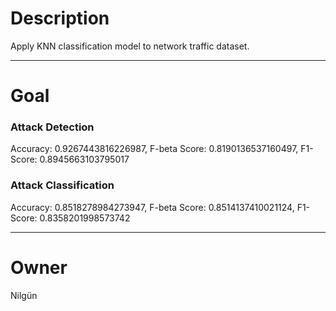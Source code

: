 # Description

Apply KNN classification model to network traffic dataset.

---

# Goal
### Attack Detection
Accuracy: 0.9267443816226987, F-beta Score: 0.8190136537160497, F1-Score: 0.8945663103795017

### Attack Classification
Accuracy: 0.8518278984273947, F-beta Score: 0.8514137410021124, F1-Score: 0.8358201998573742

---

# Owner
Nilgün
